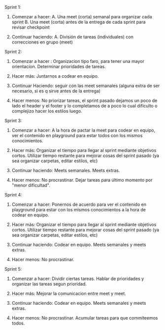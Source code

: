 Sprint 1:
1. Comenzar a hacer:
    A. Una meet (corta) semanal para organizar cada sprint
    B. Una meet (corta) antes de la entrega de cada sprint para revisar checkpoint

2. Continuar haciendo:
    A. División de tareas (individuales) con correcciones en grupo (meet)

Sprint 2:

1. Comenzar a hacer : Organizacion tipo faro, para tener una mayor orientacion. Determinar prioridades de tareas.

2. Hacer más: Juntarnos a codear en equipo.

3. Continuar Haciendo: seguir con las meet semanales (alguna extra de ser necesario, si es q sirve antes de la entrega)

4. Hacer menos: No priorizar tareas, el sprint pasado dejamos un poco de lado el header y el footer y lo completamos de a poco lo cual dificulto o complejizo hacer los estilos luego.

Sprint 3: 

1. Comenzar a hacer: A la hora de pactar la meet para codear en equipo, ver el contenido en playground para estar todos con los mismos conocimientos.

2. Hacer más: Organizar el tiempo para llegar al sprint mediante objetivos cortos. Utilizar tiempo restante para mejorar cosas del sprint pasado (ya sea organizar carpetas, editar estilos, etc)

3. Continuar haciendo: Meets semanales. Meets extras.

4. Hacer menos: No procrastinar. Dejar tareas para último momento por "menor dificultad".


Sprint 4:

1. Comenzar a hacer: Ponernos de acuerdo para ver el contenido en playground para estar con los mismos conocimientos a la hora de codear en equipo.

2. Hacer más: Organizar el tiempo para llegar al sprint mediante objetivos cortos. Utilizar tiempo restante para mejorar cosas del sprint pasado (ya sea organizar carpetas, editar estilos, etc)

3. Continuar haciendo: Codear en equipo. Meets semanales y meets extras. 

4. Hacer menos: No procrastinar. 


Sprint 5:

1. Comenzar a hacer: Dividir ciertas tareas. Hablar de prioridades y organizar las tareas segun prioridad.

2. Hacer más: Mejorar la comunicacion entre meet y meet.

3. Continuar haciendo: Codear en equipo. Meets semanales y meets extras. 

4. Hacer menos: No procrastinar. Acumular tareas para que commiteemos todos.